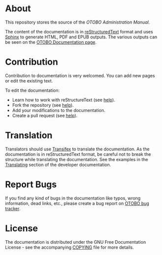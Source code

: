 About
=====

This repository stores the source of the _OTOBO Administration Manual_.

The content of the documentation is in [reStructuredText](https://en.wikipedia.org/wiki/ReStructuredText) format and uses [Sphinx](https://www.sphinx-doc.org) to generate HTML, PDF and EPUB outputs. The various outputs can be seen on the [OTOBO Documentation page](https://doc.otobo.org/).


Contribution
============

Contribution to documentation is very welcomed. You can add new pages or edit the existing text.

To edit the documentation:

* Learn how to work with reStructureText (see [help](http://docutils.sourceforge.net/rst.html)).
* Fork the repository (see [help](https://help.github.com/articles/fork-a-repo/)).
* Add your modifications to the documentation.
* Create a pull request (see [help](https://help.github.com/articles/creating-a-pull-request-from-a-fork/)).


Translation
===========

Translators should use [Transifex](https://www.transifex.com/projects/p/OTOBO/) to translate the documentation. As the documentation is in reStructuredText format, be careful not to break the structure while translating the documentation. See the examples in the [Translating](https://doc.otobo.org/doc/manual/developer/stable/en/content/contributing/translate.html) section of the developer documentation.


Report Bugs
===========

If you find any kind of bugs in the documentation like typos, wrong information, dead links, etc., please create a bug report on [OTOBO bug tracker](https://bugs.otobo.org/).


License
=======

The documentation is distributed under the GNU Free Documentation License - see the accompanying [COPYING](COPYING) file for more details.
